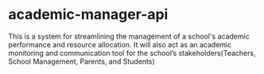 # academic-manager-api
This is a system for streamlining the management of a school's academic performance and resource allocation. It will also act as an academic monitoring and communication tool for the school’s stakeholders(Teachers, School Management, Parents, and Students)
